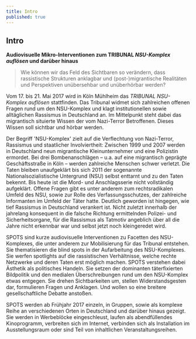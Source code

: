 ```yaml
---
title: Intro
published: true
---
```


## Intro

**Audiovisuelle Mikro-Interventionen zum TRIBUNAL _NSU-Komplex auflösen_ und darüber hinaus**

> Wie können wir das Feld des Sichtbaren so verändern, dass rassistische Strukturen anklagbar und (post-)migrantische Realitäten und Perspektiven unübersehbar und unüberhörbar werden?

Vom 17. bis 21. Mai 2017 wird in Köln Mühlheim das _TRIBUNAL NSU-Komplex auflösen_ stattfinden.
Das Tribunal widmet sich zahlreichen offenen Fragen rund um den NSU-Komplex und klagt institutionellen sowie alltäglichen Rassismus in Deutschland an. Im Mittelpunkt steht dabei das migrantisch situierte Wissen der vom Nazi-Terror Betroffenen. Dieses Wissen soll sichtbar und hörbar werden.

Der Begriff 'NSU-Komplex' zielt auf die Verflechtung von Nazi-Terror, Rassismus und staatlicher Involviertheit: Zwischen 1999 und 2007 werden in Deutschland neun migrantische Kleinunternehmer und eine Polizistin ermordet. Bei drei Bombenanschlägen – u.a. auf eine migrantisch geprägte Geschäftsstraße in Köln – werden zahlreiche Menschen schwer verletzt. Die Taten bleiben unaufgeklärt bis sich 2011 der sogenannte Nationalsozialistische Untergrund (NSU) selbst enttarnt und zu den Taten bekennt.
Bis heute ist die Mord- und Anschlagsserie nicht vollständig aufgeklärt. Offene Fragen gibt es unter anderem zum rechtsradikalen Umfeld des NSU, sowie zur Rolle des Verfassungsschutzes, der zahlreiche Informanten im Umfeld der Täter hatte. 
Deutlich geworden ist hingegen, wie tief Rassismus in Deutschland verankert ist. Nicht zuletzt innerhalb der jahrelang konsequent in die falsche Richtung ermittelnden Polizei- und Sicherheitsorgane, für die Rassismus als Tatmotiv angeblich über all die Jahre nicht erkennbar war und selbst jetzt noch kleingeredet wird.

SPOTS sind kurze audiovisuelle Interventionen zu Facetten des NSU-Komplexes, die unter anderem zur Mobilisierung für das Tribunal entstehen. Sie thematisieren die blind spots in der Aufarbeitung des NSU-Komplexes. Sie werfen spotlights auf die rassistischen Verhältnisse, welche rechte Netzwerke und deren Taten erst möglich machen. SPOTS verstehen dabei Ästhetik als politisches Handeln. Sie setzen der dominanten täterfixierten Bildpolitik und den medialen Überschreibungen rund um den NSU-Komplex etwas entgegen. Sie drehen Sichtbarkeiten um, stellen Widerstandsgesten dar, formulieren Fragen und Anklagen. Und wollen so eine breitere gesellschaftliche Debatte anstoßen.

SPOTS werden ab Frühjahr 2017 einzeln, in Gruppen, sowie als komplexe Reihe an verschiedenen Orten in Deutschland und darüber hinaus gezeigt. Sie werden in Werbeblöcke eingeschleust, laufen als abendfüllendes Kinoprogramm, verbreiten sich im Internet, verbinden sich als Installation im Ausstellungsraum oder sind Teil von inhaltlichen Veranstaltungsreihen.
